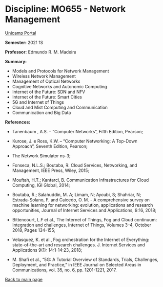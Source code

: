 # Discipline: MO655 - Network Management  
[Unicamp Portal](https://www.dac.unicamp.br/portal/caderno-de-horarios/2021/1/S/P/IC/MO655)

**Semester:** 2021 1S

**Professor:** Edmundo R. M. Madeira 

**Summary:**  
- Models and Protocols for Network Management
- Wireless Network Management
- Management of Optical Networks
- Cognitive Networks and Autonomic Computing
- Internet of the Future: SDN and NFV
- Internet of the Future: Smart Cities
- 5G and Internet of Things
- Cloud and Mist Computing and Communication
- Communication and Big Data  



**References:**

- Tanenbaum , A.S. – “Computer Networks”, Fifth Edition, Pearson;

- Kurose, J. e Ross, K.W. – “Computer Networking: A Top-Down Approach”, Seventh Edition, Pearson;

- The Network Simulator ns-3;

- Fonseca, N.L.S.; Boutaba, R. Cloud Services, Networking, and Management, IEEE Press, Wiley, 2015;

- Mouftah, H.T.; Kantarci, B. Communication Infrastructures for Cloud Computing, IGI Global, 2014;

- Boutaba, R.; Salahuddin, M. A; Limam, N; Ayoubi, S; Shahriar, N; Estrada-Solano, F. and Caicedo, O. M. - A comprehensive survey on machine learning for networking: evolution, applications and research opportunities, Journal of Internet Services and Applications, 9:16, 2018;

- Bittencourt, L.F et al., The Internet of Things, Fog and Cloud continuum: Integration and challenges, Internet of Things, Volumes 3–4, October 2018, Pages 134-155;

- Velasquez, K. et al., Fog orchestration for the Internet of Everything: state-of-the-art and research challenges. J. Internet Services and Applications 9(1): 14:1-14:23, 2018;

- M. Shafi et al., “5G: A Tutorial Overview of Standards, Trials, Challenges, Deployment, and Practice,” in IEEE Journal on Selected Areas in Communications, vol. 35, no. 6, pp. 1201-1221, 2017.

[Back to main page](https://marceloofernandes.github.io/Academic/)
